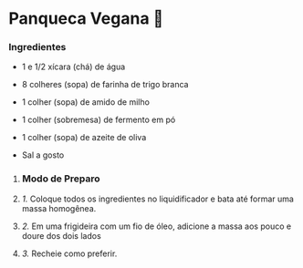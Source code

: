 # Panqueca Vegana :pancakes:

###     Ingredientes

- 1 e 1/2 xícara (chá) de água

-  8 colheres (sopa) de farinha de trigo branca

-  1 colher (sopa) de amido de milho

-  1 colher (sobremesa) de fermento em pó

-  1 colher (sopa) de azeite de oliva

-   Sal a gosto

1. ###  Modo de Preparo

2. *1.* Coloque todos os ingredientes no liquidificador e bata até formar uma massa homogênea.

3. *2.* Em uma frigideira com um fio de óleo, adicione a massa aos pouco e doure dos dois lados

4. *3.* Recheie como preferir.
